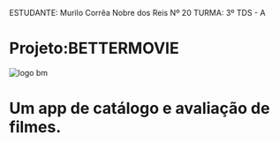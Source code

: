 ESTUDANTE: Murilo Corrêa Nobre dos Reis Nº 20
TURMA: 3º TDS - A

# Projeto:BETTERMOVIE
![logo bm](https://i.imgur.com/C37vwpG.png)
# Um app de catálogo e avaliação de filmes.
